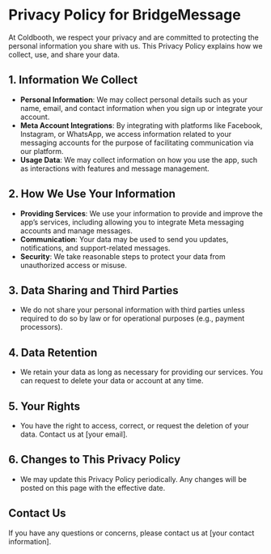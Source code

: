 # Privacy Policy for BridgeMessage

At Coldbooth, we respect your privacy and are committed to protecting the personal information you share with us. This Privacy Policy explains how we collect, use, and share your data.

## 1. Information We Collect
- **Personal Information**: We may collect personal details such as your name, email, and contact information when you sign up or integrate your account.
- **Meta Account Integrations**: By integrating with platforms like Facebook, Instagram, or WhatsApp, we access information related to your messaging accounts for the purpose of facilitating communication via our platform.
- **Usage Data**: We may collect information on how you use the app, such as interactions with features and message management.

## 2. How We Use Your Information
- **Providing Services**: We use your information to provide and improve the app’s services, including allowing you to integrate Meta messaging accounts and manage messages.
- **Communication**: Your data may be used to send you updates, notifications, and support-related messages.
- **Security**: We take reasonable steps to protect your data from unauthorized access or misuse.

## 3. Data Sharing and Third Parties
- We do not share your personal information with third parties unless required to do so by law or for operational purposes (e.g., payment processors).

## 4. Data Retention
- We retain your data as long as necessary for providing our services. You can request to delete your data or account at any time.

## 5. Your Rights
- You have the right to access, correct, or request the deletion of your data. Contact us at [your email].

## 6. Changes to This Privacy Policy
- We may update this Privacy Policy periodically. Any changes will be posted on this page with the effective date.

## Contact Us
If you have any questions or concerns, please contact us at [your contact information].
